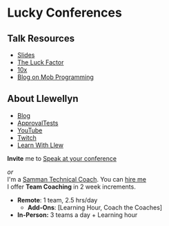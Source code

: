 # Lucky Conferences

## Talk Resources

* [Slides](https://github.com/isidore/Talks/raw/master/Slides/Lucky%20Conference.pptx)
* [The Luck Factor](https://www.amazon.com/The-Luck-Factor-Richard-Wiseman-audiobook/dp/B015RXKBZ8/)
* [10x](https://www.youtube.com/watch?v=1Bv1-6EX70s)
* [Blog on Mob Programming](http://engineering.appfolio.com/appfolio-engineering/2014/03/17/my-experience-with-mob-programming
)

## About Llewellyn<!-- include: llewellyn.md -->

* [Blog](https://llewellynfalco.blogspot.com/)
* [ApprovalTests](https://github.com/approvals/)
* [YouTube](https://www.youtube.com/user/isidoreus/videos)
* [Twitch](https://www.twitch.tv/llewellynfalco)
* [Learn With Llew](https://github.com/LearnWithLlew)

**Invite** me to [Speak at your conference](Speaking_at_conferences.md)

*or*  
I'm a [Samman Technical Coach](https://sammancoaching.org/). You can [hire me](http://llewellynfalco.blogspot.com/p/hire-me.html)  
I offer **Team Coaching** in 2 week increments.
* **Remote**: 1 team, 2.5 hrs/day  
    * **Add-Ons**: [Learning Hour, Coach the Coaches]
* **In-Person:**  3 teams a day + Learning hour

<!-- endInclude -->
